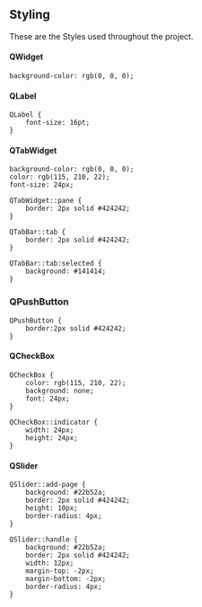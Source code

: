 ## Styling
These are the Styles used throughout the project.
#### QWidget
```
background-color: rgb(0, 0, 0);
```

#### QLabel
```
QLabel {
    font-size: 16pt;
}
```

#### QTabWidget
```
background-color: rgb(0, 0, 0);
color: rgb(115, 210, 22);
font-size: 24px;

QTabWidget::pane {
	border: 2ṕx solid #424242;
}

QTabBar::tab {
	border: 2px solid #424242;
}

QTabBar::tab:selected {
	background: #141414;
}
```

### QPushButton
```
QPushButton {
    border:2px solid #424242;
}
```

#### QCheckBox
```
QCheckBox {
    color: rgb(115, 210, 22);
    background: none;
    font: 24px;
}

QCheckBox::indicator {
    width: 24px;
    height: 24px;
}
```

#### QSlider
```
QSlider::add-page {
    background: #22b52a;
    border: 2px solid #424242;
    height: 10px;
    border-radius: 4px;
}

QSlider::handle {
    background: #22b52a;
    border: 2px solid #424242;
    width: 12px;
    margin-top: -2px;
    margin-bottom: -2px;
    border-radius: 4px;
}
```